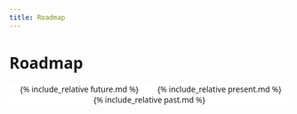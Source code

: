 ```yaml
---
title: Roadmap
---
```


# Roadmap

<html>
  <head>
  <style>
      .parent {
    display: flex;
    flex-wrap: wrap;
  }
  .child {
    flex: 0 1 240px;
    flex: 1 1 240px;
    background: white;
    border: 1px;
    border-radius: 15%;
    border-color: #f8f8f8;
    text-align: center;
  }
  body {
    font-family: system-ui, serif;
  }
  </style>
  </head>
  <body>
  <div class="parent">
    <div class="child">
	{% include_relative future.md %}
    </div>
    <div class="child">
	{% include_relative present.md %}
    </div>
    <div class="child">
	{% include_relative past.md %}
     </div>
</div>
  </body>
</html>